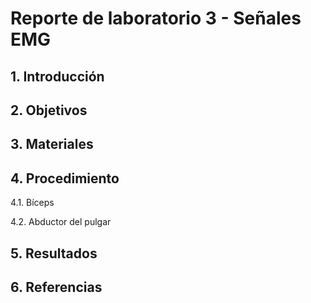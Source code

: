# **Reporte de laboratorio 3 - Señales EMG**

## **1. Introducción**

## **2. Objetivos**

## **3. Materiales**

## **4. Procedimiento**

4.1. Bíceps

4.2. Abductor del pulgar

## **5. Resultados**

## **6. Referencias**